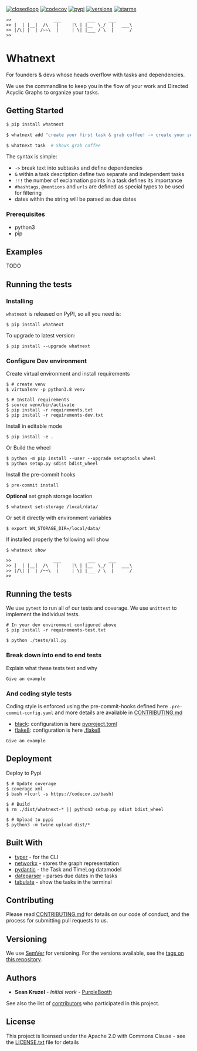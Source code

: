 
[![closedloop](https://circleci.com/gh/closedLoop/whatnext.svg?style=shield)](https://circleci.com/gh/closedLoop/whatnext)
[![codecov](https://codecov.io/gh/closedLoop/whatnext/branch/main/graph/badge.svg?token=ZZH9IU8TDF)](https://codecov.io/gh/closedLoop/whatnext)
[![pypi](https://img.shields.io/pypi/v/whatnext.svg)](https://pypi.python.org/pypi/whatnext)
[![versions](https://img.shields.io/pypi/pyversions/whatnext.svg)](https://pypi.python.org/pypi/whatnext)
[![starme](https://img.shields.io/badge/STAR_Me_on_GitHub!--None.svg?style=social)](https://github.com/closedloop/whatnext)

```
>>                ___          ___     ___
>> |  | |__|  /\   |     |\ | |__  \_/  |   ___\
>> |/\| |  | /~~\  |     | \| |___ / \  |      /
>>
```
# Whatnext

For founders & devs whose heads overflow with tasks and dependencies.

We use the commandline to keep you in the flow of your work and Directed
Acyclic Graphs to organize your tasks.

## Getting Started

```bash
$ pip install whatnext

$ whatnext add "create your first task & grab coffee! -> create your second"

$ whatnext task  # Shows grab coffee

```

The syntax is simple:
 * `->` break text into subtasks and define dependencies
 * `&` within a task description define two separate and independent tasks
 * `!!!` the number of exclamation points in a task defines its importance
 * `#hashtags`, `@mentions` and `urls` are defined as special types to be used for filtering
 * dates within the string will be parsed as due dates

### Prerequisites

 * python3
 * pip


## Examples

TODO


## Running the tests

### Installing

``whatnext`` is released on PyPI, so all you need is:

```
$ pip install whatnext
```

To upgrade to latest version:
```
$ pip install --upgrade whatnext
```

### Configure Dev environment

Create virtual environment and install requirements
```
$ # create venv
$ virtualenv -p python3.8 venv

$ # Install requirements
$ source venv/bin/activate
$ pip install -r requirements.txt
$ pip install -r requirements-dev.txt
```

Install in editable mode
```
$ pip install -e .
```

Or Build the wheel
```
$ python -m pip install --user --upgrade setuptools wheel
$ python setup.py sdist bdist_wheel
```

Install the pre-commit hooks
```
$ pre-commit install
```

**Optional** set graph storage location

```
$ whatnext set-storage /local/data/
```
Or set it directly with environment variables

```
$ export WN_STORAGE_DIR=/local/data/
```

If installed properly the following will show

```
$ whatnext show

>>                ___          ___     ___
>> |  | |__|  /\   |     |\ | |__  \_/  |   ___\
>> |/\| |  | /~~\  |     | \| |___ / \  |      /
>>
```

## Running the tests

We use `pytest` to run all of our tests and coverage.  We use `unittest` to implement the individual tests.

```
# In your dev environment configured above
$ pip install -r requirements-test.txt

$ python ./tests/all.py
```

### Break down into end to end tests

Explain what these tests test and why

```
Give an example
```

### And coding style tests

Coding style is enforced using the pre-commit-hooks defined here `.pre-commit-config.yaml` and more details are available in [CONTRIBUTING.md](CONTRIBUTING.md)

* [black](https://github.com/psf/black): configuration is here [pyproject.toml](pyproject.toml)
* [flake8](https://github.com/pycqa/flake8): configuration is here [.flake8](.flake8)


```
Give an example
```

## Deployment

Deploy to Pypi
```
$ # Update coverage
$ coverage xml
$ bash <(curl -s https://codecov.io/bash)

$ # Build
$ rm ./dist/whatnext-* || python3 setup.py sdist bdist_wheel

$ # Upload to pypi
$ python3 -m twine upload dist/*
```

## Built With

* [typer](https://github.com/tiangolo/typer) - for the CLI
* [networkx](https://github.com/networkx/networkx) - stores the graph representation
* [pydantic](https://github.com/samuelcolvin/pydantic) - the Task and TimeLog datamodel
* [dateparser](https://github.com/scrapinghub/dateparser) - parses due dates in the tasks
* [tabulate](https://github.com/astanin/python-tabulate) - show the tasks in the terminal

## Contributing

Please read [CONTRIBUTING.md](CONTRIBUTING.md) for details on our code of conduct, and the process for submitting pull requests to us.

## Versioning

We use [SemVer](http://semver.org/) for versioning. For the versions available, see the [tags on this repository](https://github.com/closedloop/whatnext/tags).

## Authors

* **Sean Kruzel** - *Initial work* - [PurpleBooth](https://github.com/closedloop)

See also the list of [contributors](https://github.com/closedloop/whatnext/contributors) who participated in this project.

## License

This project is licensed under the Apache 2.0 with Commons Clause - see the [LICENSE.txt](LICENSE.txt) file for details
